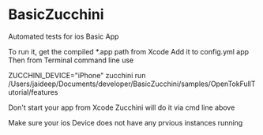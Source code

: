 BasicZucchini
=============
Automated tests for ios Basic App

To run it, get the compiled *.app path from Xcode 
Add it to config.yml app
Then from Terminal command line use 

ZUCCHINI_DEVICE="iPhone" zucchini run /Users/jaideep/Documents/developer/BasicZucchini/samples/OpenTokFullTutorial/features  

Don't start your app from Xcode
Zucchini will do it via cmd line above

Make sure your ios Device does not have any prvious instances running

